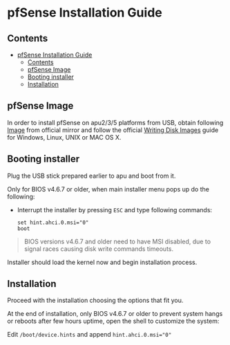 pfSense Installation Guide
===========================

## Contents

<!-- TOC -->

- [pfSense Installation Guide](#pfsense-installation-guide)
    - [Contents](#contents)
    - [pfSense Image](#pfsense-image)
    - [Booting installer](#booting-installer)
    - [Installation](#installation)

<!-- /TOC -->


## pfSense Image

In order to install pfSense on apu2/3/5 platforms from USB, obtain following
[Image](https://sgpfiles.netgate.com/mirror/downloads/pfSense-CE-memstick-serial-2.5.0-RELEASE-amd64.img.gz)
from official mirror and follow the official
[Writing Disk Images](https://docs.netgate.com/pfsense/en/latest/hardware/writing-disk-images.html) guide for
Windows, Linux, UNIX or MAC OS X.

## Booting installer

Plug the USB stick prepared earlier to apu and boot from it.

Only for BIOS v4.6.7 or older, when main installer menu pops up do the following:

- Interrupt the installer by pressing `ESC` and type
  following commands:

  ```
  set hint.ahci.0.msi="0"
  boot
  ```

> BIOS versions v4.6.7 and older need to have MSI disabled, due to signal races
> causing disk write commands timeouts.

Installer should load the kernel now and begin installation process.

## Installation

Proceed with the installation choosing the options that fit you.

At the end of installation, only BIOS v4.6.7 or older to prevent system hangs or reboots
after few hours uptime, open the shell to customize the system:

Edit `/boot/device.hints` and append `hint.ahci.0.msi="0"`
